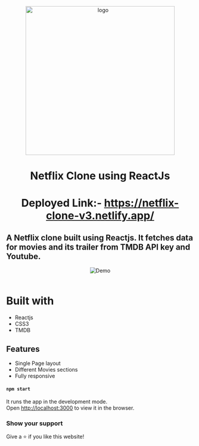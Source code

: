 <div align="center">
<img src="https://user-images.githubusercontent.com/99184393/211183762-03b6e9b4-9fcd-4874-a0e4-20cf00537c06.gif" alt="logo" width="400" height="auto" />
</div>

<div align="center">


# Netflix Clone using ReactJs
# Deployed Link:- https://netflix-clone-v3.netlify.app/

</div>

## A Netflix clone built using Reactjs. It fetches data for movies and its trailer from TMDB API key and Youtube.

<div align="center">
  <img alt="Demo" src="images/netflixc.gif"/>
</div>

<br />

# Built with
* Reactjs
* CSS3
* TMDB

## Features
- Single Page layout
- Different Movies sections
- Fully responsive


#### `npm start`

It runs the app in the development mode.<br />
Open [http://localhost:3000](http://localhost:3000) to view it in the browser.


### Show your support

Give a ⭐ if you like this website!
